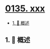 # [0135. xxx](https://github.com/Tdahuyou/TNotes.leetcode/tree/main/notes/0135.%20xxx)

<!-- region:toc -->

- [1. 📝 概述](#1--概述)

<!-- endregion:toc -->

## 1. 📝 概述

